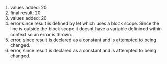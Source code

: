 1. values added: 20
2. final result: 20
3. values added: 20
4. error since result is defined by let which uses a block scope. Since the line is outside the block scope it doesnt have a variable definined within context so an error is thrown.
5. error, since result is declared as a constant and is attempted to being changed.
6. error, since result is declared as a constant and is attempted to being changed.
